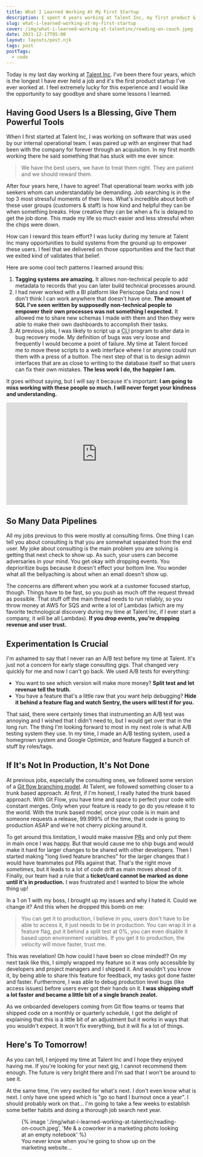 ```yaml
---
title: What I Learned Working At My First Startup
description: I spent 4 years working at Talent Inc, my first product & customer focused startup, and I learned so much.
slug: what-i-learned-working-at-my-first-startup
cover: /img/what-i-learned-working-at-talentinc/reading-on-couch.jpeg
date: 2021-12-17T05:00
layout: layouts/post.njk
tags: post
postTags:
  - code
---
```


Today is my last day working at [Talent Inc](https://talentinc.com/). I've been there four years, which is the longest
I have ever held a job and it's the first product startup I've ever worked at. I feel extremely lucky for this
experience and I would like the opportunity to say goodbye and share some lessons I learned.

## Having Good Users Is a Blessing, Give Them Powerful Tools

When I first started at Talent Inc, I was working on software that was used by our internal operational team. I was
paired up with an engineer that had been with the company for forever through an acquisition. In my first month working
there he said something that has stuck with me ever since:

> We have the best users, we have to treat them right. They are patient and we should reward them.

After four years here, I have to agree! That operational team works with job seekers whom can understandably be
demanding. Job searching is in the top 3 most stressful moments of their lives. What's incredible about both of these
user groups (customers & staff) is how kind and helpful they can be when something breaks. How creative they can be when
a fix is delayed to get the job done. This made my life so much easier and less stressful when the chips were down.

How can I reward this team effort? I was lucky during my tenure at Talent Inc many opportunities to build systems from
the ground up to empower these users. I feel that we delivered on those opportunities and the fact that we exited kind
of validates that belief.

<!-- excerpt -->

Here are some cool tech patterns I learned around this:

1. **Tagging systems are amazing.** It allows non-technical people to add metadata to records that you can later build
   technical processes around.
2. I had never worked with a BI platform like Periscope Data and now I don't think I can work anywhere that doesn't have
   one. **The amount of SQL I've seen written by supposedly non-technical people to empower their own processes was not
   something I expected.** It allowed me to share new schemas I made with them and then they were able to make their own
   dashboards to accomplish their tasks.
3. At previous jobs, I was likely to script up a <abbr title="Command Line Interface">CLI</abbr> program to alter data
   in bug recovery mode. My definition of bugs was very loose and frequently I would become a point of failure. My time
   at Talent forced me to move these scripts to a web interface where I or anyone could run them with a press of
   a button. The next step of that is to design admin interfaces that are as close to writing to the database itself so
   that users can fix their own mistakes. **The less work I do, the happier I am.**

It goes without saying, but I will say it because it's important: **I am going to miss working with these people so
much. I will never forget your kindness and understanding.**

<iframe src="https://giphy.com/embed/ALQnCUBuggPxS" width="480" height="270" frameBorder="0" className="giphy-embed center" allowFullScreen></iframe>

## So Many Data Pipelines

All my jobs previous to this were mostly at consulting firms. One thing I can tell you about consulting is that you are
somewhat separated from the end user. My joke about consulting is the main problem you are solving is getting that
next check to show up. As such, your users can become adversaries in your mind. You get okay with dropping events. You
deprioritize bugs because it doesn't effect your bottom line. You wonder what all the bellyaching is about when an email
doesn't show up.

The concerns are different when you work at a customer focused startup, though. Things have to be fast, so you push as
much off the request thread as possible. That stuff off the main thread needs to run reliably, so you throw money at AWS
for SQS and write a lot of Lambdas (which are my favorite technological discovery during my time at Talent Inc, if
I ever start a company, it will be all Lambdas). **If you drop events, you're dropping revenue and user trust.**

## Experimentation Is Crucial

I'm ashamed to say that I never ran an A/B test before my time at Talent. It's just not a concern for early stage
consulting gigs. That changed very quickly for me and now I can't go back. We used A/B tests for everything:

* You want to see which version will make more money? **Split test and let revenue tell the truth.**
* You have a feature that's a little raw that you want help debugging? **Hide it behind a feature flag and watch Sentry,
  the users will test if for you.**

That said, there were certainly times that instrumenting an A/B test was annoying and I wished that I didn't need to,
but I would get over that in the long run. The thing I'm looking forward to most in my next role is what A/B testing
system they use. In my time, I made an A/B testing system, used a homegrown system and Google Optimize, and feature
flagged a bunch of stuff by roles/tags.

## If It's Not In Production, It's Not Done

At previous jobs, especially the consulting ones, we followed some version of a [Git flow branching model](https://datasift.github.io/gitflow/IntroducingGitFlow.html).
At Talent, we followed something closer to a trunk based approach. At first, if I'm honest, I really hated the trunk
based approach. With Git Flow, you have time and space to perfect your code with constant merges. Only when your feature
is ready to go do you release it to the world. With the trunk based model, once your code is in main and someone
requests a release, 99.999% of the time, that code is going to production ASAP and we're not cherry picking around it.

To get around this limitation, I would make massive <abbr title="Pull Requests">PRs</abbr> and only put them in main
once I was happy. But that would cause me to ship bugs and would make it hard for larger changes to be shared with other
developers. Then I started making "long lived feature branches" for the larger changes that I would have teammates put
PRs against that. That's the right move _sometimes_, but it leads to a lot of code drift as main moves ahead of it.
Finally, our team had a rule that a **ticket/card cannot be marked as done until it's in production.** I was frustrated
and I wanted to blow the whole thing up!

In a 1 on 1 with my boss, I brought up my issues and why I hated it. Could we change it? And this when he dropped this
bomb on me:

> You can get it to production, I believe in you, users don't have to be able to access it, it just needs to be in
> production. You can wrap it in a feature flag, put it behind a split test at 0%, you can even disable it based upon
> environment variables. If you get it to production, the velocity will move faster, trust me.

This was revelation! Oh how could I have been so close minded!? On my next task like this, I simply wrapped my feature
so it was only accessible by developers and project managers and I shipped it. And wouldn't you know it, by being able
to share this feature for feedback, my tasks got done faster and faster. Furthermore, I was able to debug production
level bugs (like access issues) before users ever got their hands on it. **I was shipping stuff a lot faster and became
a little bit of a single branch zealot.**

As we onboarded developers coming from Git flow teams or teams that shipped code on a monthly or quarterly schedule,
I got the delight of explaining that this is a little bit of an adjustment but it works in ways that you wouldn't
expect. It won't fix everything, but it will fix a lot of things.

## Here's To Tomorrow!

As you can tell, I enjoyed my time at Talent Inc and I hope they enjoyed having me. If you're looking for your next gig,
I cannot recommend them enough. The future is very bright there and I'm sad that I won't be around to see it.

At the same time, I'm very excited for what's next. I don't even know what is next. I only have one speed which is "go
so hard I burnout once a year". I should probably work on that… I'm going to take a few weeks to establish some better
habits and doing a thorough job search next year.

<figure>
  {% image './img/what-i-learned-working-at-talentinc/reading-on-couch.jpeg', 'Me & a coworker in a marketing photo looking at an empty notebook' %}
  <figcaption>You never know when you're going to show up on the marketing website…</figcaption>
</figure>
